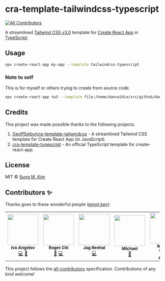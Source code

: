 # cra-template-tailwindcss-typescript

<!-- ALL-CONTRIBUTORS-BADGE:START - Do not remove or modify this section -->
[![All Contributors](https://img.shields.io/badge/all_contributors-7-orange.svg?style=flat-square)](#contributors-)
<!-- ALL-CONTRIBUTORS-BADGE:END -->

A streamlined [Tailwind CSS v3.0](https://tailwindcss.com) template for [Create React App](https://github.com/facebook/create-react-app) in [TypeScript](https://www.typescriptlang.org/).

## Usage

```bash
npx create-react-app my-app --template tailwindcss-typescript
```

### Note to self

This is for myself or others trying to create from source code.

```bash
npx create-react-app tw3 --template file:/home/dance2die/src/github/dance2die/cra-template-tailwindcss-typescript
```


## Credits

This project was made possible thanks to the following projects.

1. [GeoffSelby/cra-template-tailwindcss](https://github.com/GeoffSelby/cra-template-tailwindcss) - A streamlined Tailwind CSS template for Create React App (in JavaScript).
2. [cra-template-typescript](https://github.com/facebook/create-react-app/tree/master/packages/cra-template-typescript) - An official TypeScript template for create-react-app.

## License

MIT © [Sung M. Kim](https://sung.codes)

## Contributors ✨

Thanks goes to these wonderful people ([emoji key](https://allcontributors.org/docs/en/emoji-key)):

<!-- ALL-CONTRIBUTORS-LIST:START - Do not remove or modify this section -->
<!-- prettier-ignore-start -->
<!-- markdownlint-disable -->
<table>
  <tr>
    <td align="center"><a href="https://www.jagdcake.com/"><img src="https://avatars3.githubusercontent.com/u/28141754?v=4?s=100" width="100px;" alt=""/><br /><sub><b>Ivo Angelov</b></sub></a><br /><a href="https://github.com/dance2die/cra-template-tailwindcss-typescript/commits?author=JagdCake" title="Code">💻</a> <a href="#maintenance-JagdCake" title="Maintenance">🚧</a></td>
    <td align="center"><a href="https://github.com/rogerchi"><img src="https://avatars1.githubusercontent.com/u/625496?v=4?s=100" width="100px;" alt=""/><br /><sub><b>Roger Chi</b></sub></a><br /><a href="https://github.com/dance2die/cra-template-tailwindcss-typescript/issues?q=author%3Arogerchi" title="Bug reports">🐛</a> <a href="https://github.com/dance2die/cra-template-tailwindcss-typescript/commits?author=rogerchi" title="Code">💻</a></td>
    <td align="center"><a href="https://github.com/jagreehal"><img src="https://avatars1.githubusercontent.com/u/3634906?v=4?s=100" width="100px;" alt=""/><br /><sub><b>Jag Reehal</b></sub></a><br /><a href="https://github.com/dance2die/cra-template-tailwindcss-typescript/commits?author=jagreehal" title="Code">💻</a></td>
    <td align="center"><a href="https://github.com/michaeldlfx"><img src="https://avatars3.githubusercontent.com/u/24497482?v=4?s=100" width="100px;" alt=""/><br /><sub><b>Michael</b></sub></a><br /><a href="https://github.com/dance2die/cra-template-tailwindcss-typescript/issues?q=author%3Amichaeldlfx" title="Bug reports">🐛</a></td>
    <td align="center"><a href="https://github.com/panalgin"><img src="https://avatars.githubusercontent.com/u/12881878?v=4?s=100" width="100px;" alt=""/><br /><sub><b>Mustafa YILDIZ</b></sub></a><br /><a href="https://github.com/dance2die/cra-template-tailwindcss-typescript/commits?author=panalgin" title="Tests">⚠️</a> <a href="#projectManagement-panalgin" title="Project Management">📆</a> <a href="https://github.com/dance2die/cra-template-tailwindcss-typescript/issues?q=author%3Apanalgin" title="Bug reports">🐛</a></td>
    <td align="center"><a href="https://www.aryeeidelman.com/"><img src="https://avatars.githubusercontent.com/u/7709411?v=4?s=100" width="100px;" alt=""/><br /><sub><b>Arye Eidelman</b></sub></a><br /><a href="https://github.com/dance2die/cra-template-tailwindcss-typescript/commits?author=arye-eidelman" title="Code">💻</a></td>
    <td align="center"><a href="https://github.com/ptaberg"><img src="https://avatars.githubusercontent.com/u/34740585?v=4?s=100" width="100px;" alt=""/><br /><sub><b>Kolja P.</b></sub></a><br /><a href="https://github.com/dance2die/cra-template-tailwindcss-typescript/commits?author=ptaberg" title="Code">💻</a></td>
  </tr>
</table>

<!-- markdownlint-restore -->
<!-- prettier-ignore-end -->

<!-- ALL-CONTRIBUTORS-LIST:END -->

This project follows the [all-contributors](https://github.com/all-contributors/all-contributors) specification. Contributions of any kind welcome!
